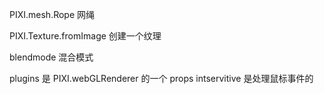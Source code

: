 PIXI.mesh.Rope
网绳 

PIXI.Texture.fromImage 创建一个纹理

blendmode 混合模式

plugins 是 PIXI.webGLRenderer 的一个 props
  intservitive 是处理鼠标事件的


